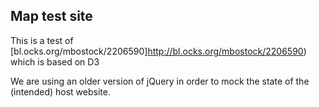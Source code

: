 ## Map test site

This is a test of [bl.ocks.org/mbostock/2206590]http://bl.ocks.org/mbostock/2206590) which is based on D3

We are using an older version of jQuery in order to mock the state of the (intended) host website.